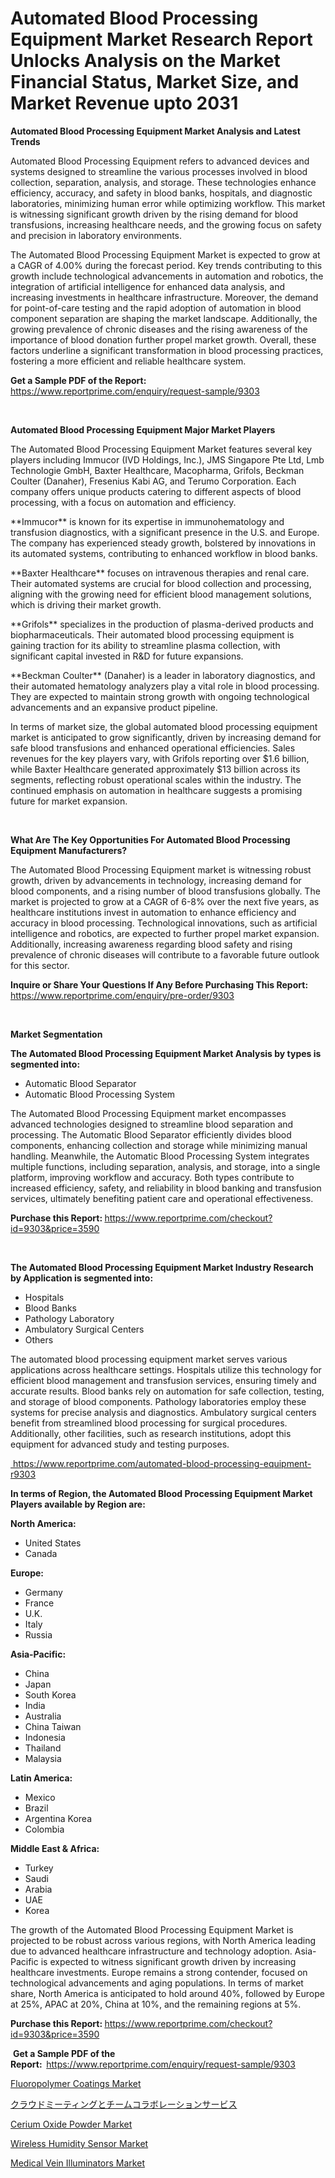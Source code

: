 <p><h1>Automated Blood Processing Equipment Market Research Report Unlocks Analysis on the Market Financial Status, Market Size, and Market Revenue upto 2031</h1></p><p><strong>Automated Blood Processing Equipment Market Analysis and Latest Trends</strong></p>
<p><p>Automated Blood Processing Equipment refers to advanced devices and systems designed to streamline the various processes involved in blood collection, separation, analysis, and storage. These technologies enhance efficiency, accuracy, and safety in blood banks, hospitals, and diagnostic laboratories, minimizing human error while optimizing workflow. This market is witnessing significant growth driven by the rising demand for blood transfusions, increasing healthcare needs, and the growing focus on safety and precision in laboratory environments.</p><p>The Automated Blood Processing Equipment Market is expected to grow at a CAGR of 4.00% during the forecast period. Key trends contributing to this growth include technological advancements in automation and robotics, the integration of artificial intelligence for enhanced data analysis, and increasing investments in healthcare infrastructure. Moreover, the demand for point-of-care testing and the rapid adoption of automation in blood component separation are shaping the market landscape. Additionally, the growing prevalence of chronic diseases and the rising awareness of the importance of blood donation further propel market growth. Overall, these factors underline a significant transformation in blood processing practices, fostering a more efficient and reliable healthcare system.</p></p>
<p><strong>Get a Sample PDF of the Report:&nbsp;</strong> <a href="https://www.reportprime.com/enquiry/request-sample/9303">https://www.reportprime.com/enquiry/request-sample/9303</a></p>
<p>&nbsp;</p>
<p><strong>Automated Blood Processing Equipment Major Market Players</strong></p>
<p><p>The Automated Blood Processing Equipment Market features several key players including Immucor (IVD Holdings, Inc.), JMS Singapore Pte Ltd, Lmb Technologie GmbH, Baxter Healthcare, Macopharma, Grifols, Beckman Coulter (Danaher), Fresenius Kabi AG, and Terumo Corporation. Each company offers unique products catering to different aspects of blood processing, with a focus on automation and efficiency.</p><p>**Immucor** is known for its expertise in immunohematology and transfusion diagnostics, with a significant presence in the U.S. and Europe. The company has experienced steady growth, bolstered by innovations in its automated systems, contributing to enhanced workflow in blood banks.</p><p>**Baxter Healthcare** focuses on intravenous therapies and renal care. Their automated systems are crucial for blood collection and processing, aligning with the growing need for efficient blood management solutions, which is driving their market growth.</p><p>**Grifols** specializes in the production of plasma-derived products and biopharmaceuticals. Their automated blood processing equipment is gaining traction for its ability to streamline plasma collection, with significant capital invested in R&D for future expansions.</p><p>**Beckman Coulter** (Danaher) is a leader in laboratory diagnostics, and their automated hematology analyzers play a vital role in blood processing. They are expected to maintain strong growth with ongoing technological advancements and an expansive product pipeline.</p><p>In terms of market size, the global automated blood processing equipment market is anticipated to grow significantly, driven by increasing demand for safe blood transfusions and enhanced operational efficiencies. Sales revenues for the key players vary, with Grifols reporting over $1.6 billion, while Baxter Healthcare generated approximately $13 billion across its segments, reflecting robust operational scales within the industry. The continued emphasis on automation in healthcare suggests a promising future for market expansion.</p></p>
<p>&nbsp;</p>
<p><strong>What Are The Key Opportunities For Automated Blood Processing Equipment Manufacturers?</strong></p>
<p><p>The Automated Blood Processing Equipment market is witnessing robust growth, driven by advancements in technology, increasing demand for blood components, and a rising number of blood transfusions globally. The market is projected to grow at a CAGR of 6-8% over the next five years, as healthcare institutions invest in automation to enhance efficiency and accuracy in blood processing. Technological innovations, such as artificial intelligence and robotics, are expected to further propel market expansion. Additionally, increasing awareness regarding blood safety and rising prevalence of chronic diseases will contribute to a favorable future outlook for this sector.</p></p>
<p><strong>Inquire or Share Your Questions If Any Before Purchasing This Report:</strong> <a href="https://www.reportprime.com/enquiry/pre-order/9303">https://www.reportprime.com/enquiry/pre-order/9303</a></p>
<p>&nbsp;</p>
<p><strong>Market Segmentation</strong></p>
<p><strong>The Automated Blood Processing Equipment Market Analysis by types is segmented into:</strong></p>
<p><ul><li>Automatic Blood Separator</li><li>Automatic Blood Processing System</li></ul></p>
<p><p>The Automated Blood Processing Equipment market encompasses advanced technologies designed to streamline blood separation and processing. The Automatic Blood Separator efficiently divides blood components, enhancing collection and storage while minimizing manual handling. Meanwhile, the Automatic Blood Processing System integrates multiple functions, including separation, analysis, and storage, into a single platform, improving workflow and accuracy. Both types contribute to increased efficiency, safety, and reliability in blood banking and transfusion services, ultimately benefiting patient care and operational effectiveness.</p></p>
<p><strong>Purchase this Report:&nbsp;</strong><a href="https://www.reportprime.com/checkout?id=9303&price=3590">https://www.reportprime.com/checkout?id=9303&price=3590</a></p>
<p>&nbsp;</p>
<p><strong>The Automated Blood Processing Equipment Market Industry Research by Application is segmented into:</strong></p>
<p><ul><li>Hospitals</li><li>Blood Banks</li><li>Pathology Laboratory</li><li>Ambulatory Surgical Centers</li><li>Others</li></ul></p>
<p><p>The automated blood processing equipment market serves various applications across healthcare settings. Hospitals utilize this technology for efficient blood management and transfusion services, ensuring timely and accurate results. Blood banks rely on automation for safe collection, testing, and storage of blood components. Pathology laboratories employ these systems for precise analysis and diagnostics. Ambulatory surgical centers benefit from streamlined blood processing for surgical procedures. Additionally, other facilities, such as research institutions, adopt this equipment for advanced study and testing purposes.</p></p>
<p><a href="https://www.reportprime.com/automated-blood-processing-equipment-r9303">&nbsp;https://www.reportprime.com/automated-blood-processing-equipment-r9303</a></p>
<p><strong>In terms of Region, the Automated Blood Processing Equipment Market Players available by Region are:</strong></p>
<p>
    <p> <strong> North America: </strong>
        <ul>
            <li>United States</li>
            <li>Canada</li>
        </ul>
        </p> 
    <p> <strong> Europe: </strong>
        <ul>
            <li>Germany</li>
            <li>France</li>
            <li>U.K.</li>
            <li>Italy</li>
            <li>Russia</li>
        </ul>
        </p> 
    <p> <strong> Asia-Pacific: </strong>
        <ul>
            <li>China</li>
            <li>Japan</li>
            <li>South Korea</li>
            <li>India</li>
            <li>Australia</li>
            <li>China Taiwan</li>
            <li>Indonesia</li>
            <li>Thailand</li>
            <li>Malaysia</li>
        </ul>
        </p> 
    <p> <strong> Latin America: </strong>
        <ul>
            <li>Mexico</li>
            <li>Brazil</li>
            <li>Argentina Korea</li>
            <li>Colombia</li>
        </ul>
        </p> 
    <p> <strong> Middle East & Africa: </strong>
        <ul>
            <li>Turkey</li>
            <li>Saudi</li>
            <li>Arabia</li>
            <li>UAE</li>
            <li>Korea</li>
        </ul>
    </p>
    </p>
<p><p>The growth of the Automated Blood Processing Equipment Market is projected to be robust across various regions, with North America leading due to advanced healthcare infrastructure and technology adoption. Asia-Pacific is expected to witness significant growth driven by increasing healthcare investments. Europe remains a strong contender, focused on technological advancements and aging populations. In terms of market share, North America is anticipated to hold around 40%, followed by Europe at 25%, APAC at 20%, China at 10%, and the remaining regions at 5%.</p></p>
<p><strong>Purchase this Report: </strong><a href="https://www.reportprime.com/checkout?id=9303&price=3590">https://www.reportprime.com/checkout?id=9303&price=3590</a></p>
<p>&nbsp;<strong>Get a Sample PDF of the Report:&nbsp;&nbsp;</strong><a href="https://www.reportprime.com/enquiry/request-sample/9303">https://www.reportprime.com/enquiry/request-sample/9303</a></p>
<p><strong></strong></p>
<p><p><a href="https://medium.com/@mayak140345644/the-fluoropolymer-coatings-market-prioritizes-cost-control-and-efficiency-enhancement-5e23b9f5c48f">Fluoropolymer Coatings Market</a></p><p><a href="https://medium.com/@marlanamarvn/%E3%82%AF%E3%83%A9%E3%82%A6%E3%83%89%E3%83%9F%E3%83%BC%E3%83%86%E3%82%A3%E3%83%B3%E3%82%B0%E3%81%A8%E3%83%81%E3%83%BC%E3%83%A0%E3%82%B3%E3%83%A9%E3%83%9C%E3%83%AC%E3%83%BC%E3%82%B7%E3%83%A7%E3%83%B3%E3%82%B5%E3%83%BC%E3%83%93%E3%82%B9%E3%81%AE%E5%B8%82%E5%A0%B4%E8%A6%8F%E6%A8%A1%E3%81%A8%E3%82%B7%E3%82%A7%E3%82%A2%E5%88%86%E6%9E%90-%E6%88%90%E9%95%B7%E3%83%88%E3%83%AC%E3%83%B3%E3%83%89%E3%81%A8%E4%BA%88%E6%B8%AC-2024%E5%B9%B4-2031%E5%B9%B4-59064ee0c11e">クラウドミーティングとチームコラボレーションサービス</a></p><p><a href="https://www.linkedin.com/pulse/cerium-oxide-powder-market-overview-global-trends-future-y8ykc?trackingId=SmLkyR62QyaTw1pWPslHuw%3D%3D">Cerium Oxide Powder Market</a></p><p><a href="https://www.linkedin.com/pulse/how-regional-markets-adapting-wireless-humidity-sensor-t3mve?trackingId=LZ9WvXarQQ2PSRTuKkDD1A%3D%3D">Wireless Humidity Sensor Market</a></p><p><a href="https://github.com/WillowBruen/Market-Research-Report-List-1/blob/main/medical-vein-illuminators-market.md">Medical Vein Illuminators Market</a></p></p>